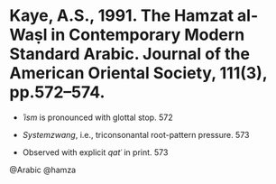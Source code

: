 # Kaye, A.S., 1991. The Hamzat al-Waṣl in Contemporary Modern Standard Arabic. Journal of the American Oriental Society, 111(3), pp.572–574.

- *ʾism* is pronounced with glottal stop. 572

- *Systemzwang*, i.e., triconsonantal root-pattern pressure. 573

- Observed with explicit *qatʿ* in print. 573

@Arabic
@hamza
